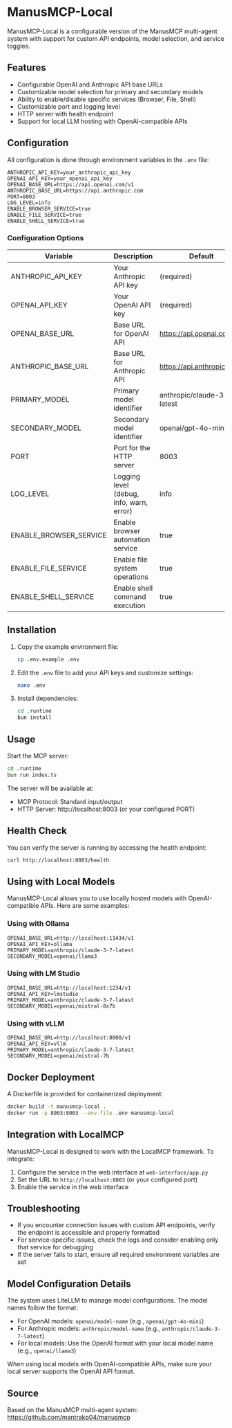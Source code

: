 # ManusMCP-Local

ManusMCP-Local is a configurable version of the ManusMCP multi-agent system with support for custom API endpoints, model selection, and service toggles.

## Features

- Configurable OpenAI and Anthropic API base URLs
- Customizable model selection for primary and secondary models
- Ability to enable/disable specific services (Browser, File, Shell)
- Customizable port and logging level
- HTTP server with health endpoint
- Support for local LLM hosting with OpenAI-compatible APIs

## Configuration

All configuration is done through environment variables in the `.env` file:

```
ANTHROPIC_API_KEY=your_anthropic_api_key
OPENAI_API_KEY=your_openai_api_key
OPENAI_BASE_URL=https://api.openai.com/v1
ANTHROPIC_BASE_URL=https://api.anthropic.com
PORT=8003
LOG_LEVEL=info
ENABLE_BROWSER_SERVICE=true
ENABLE_FILE_SERVICE=true
ENABLE_SHELL_SERVICE=true
```

### Configuration Options

| Variable | Description | Default |
|----------|-------------|---------|
| ANTHROPIC_API_KEY | Your Anthropic API key | (required) |
| OPENAI_API_KEY | Your OpenAI API key | (required) |
| OPENAI_BASE_URL | Base URL for OpenAI API | https://api.openai.com/v1 |
| ANTHROPIC_BASE_URL | Base URL for Anthropic API | https://api.anthropic.com |
| PRIMARY_MODEL | Primary model identifier | anthropic/claude-3-7-latest |
| SECONDARY_MODEL | Secondary model identifier | openai/gpt-4o-mini |
| PORT | Port for the HTTP server | 8003 |
| LOG_LEVEL | Logging level (debug, info, warn, error) | info |
| ENABLE_BROWSER_SERVICE | Enable browser automation service | true |
| ENABLE_FILE_SERVICE | Enable file system operations | true |
| ENABLE_SHELL_SERVICE | Enable shell command execution | true |

## Installation

1. Copy the example environment file:
   ```bash
   cp .env.example .env
   ```

2. Edit the `.env` file to add your API keys and customize settings:
   ```bash
   nano .env
   ```

3. Install dependencies:
   ```bash
   cd .runtime
   bun install
   ```

## Usage

Start the MCP server:

```bash
cd .runtime
bun run index.ts
```

The server will be available at:
- MCP Protocol: Standard input/output
- HTTP Server: http://localhost:8003 (or your configured PORT)

## Health Check

You can verify the server is running by accessing the health endpoint:

```bash
curl http://localhost:8003/health
```

## Using with Local Models

ManusMCP-Local allows you to use locally hosted models with OpenAI-compatible APIs. Here are some examples:

### Using with Ollama

```
OPENAI_BASE_URL=http://localhost:11434/v1
OPENAI_API_KEY=ollama
PRIMARY_MODEL=anthropic/claude-3-7-latest
SECONDARY_MODEL=openai/llama3
```

### Using with LM Studio

```
OPENAI_BASE_URL=http://localhost:1234/v1
OPENAI_API_KEY=lmstudio
PRIMARY_MODEL=anthropic/claude-3-7-latest
SECONDARY_MODEL=openai/mixtral-8x7b
```

### Using with vLLM

```
OPENAI_BASE_URL=http://localhost:8000/v1
OPENAI_API_KEY=vllm
PRIMARY_MODEL=anthropic/claude-3-7-latest
SECONDARY_MODEL=openai/mistral-7b
```

## Docker Deployment

A Dockerfile is provided for containerized deployment:

```bash
docker build -t manusmcp-local .
docker run -p 8003:8003 --env-file .env manusmcp-local
```

## Integration with LocalMCP

ManusMCP-Local is designed to work with the LocalMCP framework. To integrate:

1. Configure the service in the web interface at `web-interface/app.py`
2. Set the URL to `http://localhost:8003` (or your configured port)
3. Enable the service in the web interface

## Troubleshooting

- If you encounter connection issues with custom API endpoints, verify the endpoint is accessible and properly formatted
- For service-specific issues, check the logs and consider enabling only that service for debugging
- If the server fails to start, ensure all required environment variables are set

## Model Configuration Details

The system uses LiteLLM to manage model configurations. The model names follow the format:

- For OpenAI models: `openai/model-name` (e.g., `openai/gpt-4o-mini`)
- For Anthropic models: `anthropic/model-name` (e.g., `anthropic/claude-3-7-latest`)
- For local models: Use the OpenAI format with your local model name (e.g., `openai/llama3`)

When using local models with OpenAI-compatible APIs, make sure your local server supports the OpenAI API format.

## Source

Based on the ManusMCP multi-agent system: https://github.com/mantrakp04/manusmcp
